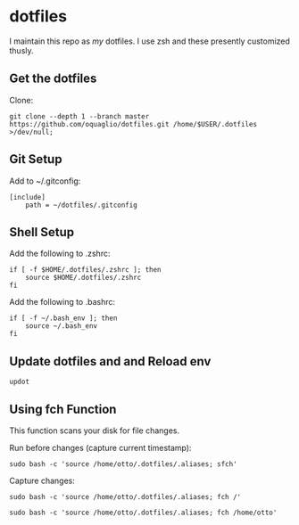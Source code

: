 # dotfiles

I maintain this repo as *my* dotfiles.
I use zsh and these presently customized thusly.

## Get the dotfiles

Clone:

``` SH
git clone --depth 1 --branch master https://github.com/oquaglio/dotfiles.git /home/$USER/.dotfiles >/dev/null;
```

## Git Setup

Add to ~/.gitconfig:

```SH
[include]    
    path = ~/dotfiles/.gitconfig
```

## Shell Setup

Add the following to .zshrc:

``` SH
if [ -f $HOME/.dotfiles/.zshrc ]; then
    source $HOME/.dotfiles/.zshrc
fi
```

Add the following to .bashrc:

``` SH
if [ -f ~/.bash_env ]; then
    source ~/.bash_env
fi
```

## Update dotfiles and and Reload env

```SH
updot
```

## Using fch Function

This function scans your disk for file changes.

Run before changes (capture current timestamp):
``` SH
sudo bash -c 'source /home/otto/.dotfiles/.aliases; sfch'
```

Capture changes:
``` SH
sudo bash -c 'source /home/otto/.dotfiles/.aliases; fch /'
```

``` SH
sudo bash -c 'source /home/otto/.dotfiles/.aliases; fch /home/otto'
```
